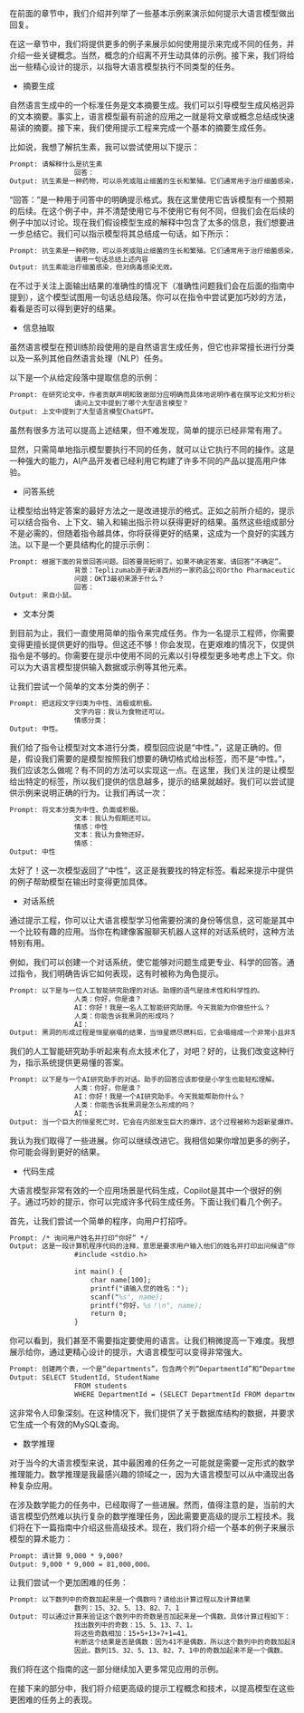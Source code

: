 在前面的章节中，我们介绍并列举了一些基本示例来演示如何提示大语言模型做出回复。

在这一章节中，我们将提供更多的例子来展示如何使用提示来完成不同的任务，并介绍一些关键概念。当然，概念的介绍离不开生动具体的示例。接下来，我们将给出一些精心设计的提示，以指导大语言模型执行不同类型的任务。

- 摘要生成

自然语言生成中的一个标准任务是文本摘要生成。我们可以引导模型生成风格迥异的文本摘要。事实上，语言模型最有前途的应用之一就是将文章或概念总结成快速易读的摘要。接下来，我们使用提示工程来完成一个基本的摘要生成任务。

比如说，我想了解抗生素，我可以尝试使用以下提示：

```latex
Prompt: 请解释什么是抗生素
				回答：
Output: 抗生素是一种药物，可以杀死或阻止细菌的生长和繁殖。它们通常用于治疗细菌感染，如肺炎、膀胱炎和皮肤感染等。但是，抗生素对病毒感染是无效的，例如感冒和流感等病毒性感染。
```

“回答：”是一种用于问答中的明确提示格式。我在这里使用它告诉模型有一个预期的后续。在这个例子中，并不清楚使用它与不使用它有何不同，但我们会在后续的例子中加以讨论。现在我们假设模型生成的解释中包含了太多的信息，我们想要进一步总结它。我们可以指示模型将其总结成一句话，如下所示：

```latex
Prompt: 抗生素是一种药物，可以杀死或阻止细菌的生长和繁殖。它们通常用于治疗细菌感染，如肺炎、膀胱炎和皮肤感染等。但是，抗生素对病毒感染是无效的，例如感冒和流感等病毒性感染。
				请用一句话总结上述内容
Output: 抗生素能治疗细菌感染，但对病毒感染无效。
```

在不过于关注上面输出结果的准确性的情况下（准确性问题我们会在后面的指南中提到），这个模型试图用一句话总结段落。你可以在指令中尝试更加巧妙的方法，看看是否可以得到更好的结果。

- 信息抽取

虽然语言模型在预训练阶段使用的是自然语言生成任务，但它也非常擅长进行分类以及一系列其他自然语言处理（NLP）任务。

以下是一个从给定段落中提取信息的示例：

```latex
Prompt: 在研究论文中，作者贡献声明和致谢部分应明确而具体地说明作者在撰写论文和分析过程中是否使用了人工智能技术，如ChatGPT，以及使用了哪些语言模型。这将提醒编辑和审稿人更仔细地审查论文，以避免潜在的偏见、不准确和不当的引用来源。同样，科学期刊在选择提交的论文时，也应公开透明地说明他们使用了哪些语言模型。
				请问上文中提到了哪个大型语言模型？
Output: 上文中提到了大型语言模型ChatGPT。
```

虽然有很多方法可以提高上述结果，但不难发现，简单的提示已经非常有用了。

显然，只需简单地指示模型要执行不同的任务，就可以让它执行不同的操作。这是一种强大的能力，AI产品开发者已经利用它构建了许多不同的产品以提高用户体验。

- 问答系统

让模型给出特定答案的最好方法之一是改进提示的格式。正如之前所介绍的，提示可以结合指令、上下文、输入和输出指示符以获得更好的结果。虽然这些组成部分不是必需的，但随着指令越具体，你将获得更好的结果，这成为一个良好的实践方法。以下是一个更具结构化的提示示例：

```latex
Prompt: 根据下面的背景回答问题。回答要简短明了。如果不确定答案，请回答“不确定”。
				背景：Teplizumab源于新泽西州的一家药品公司Ortho Pharmaceutical。在那里，科学家们产生了一种名为OKT3的抗体的早期版本。这种分子最初来自小鼠，能够结合到T细胞表面并限制它们的杀伤能力。1986年，它被批准用于帮助预防肾移植后的器官排斥，成为第一种允许人类使用的治疗性抗体。
				问题：OKT3最初来源于什么？
				回答：
Output: 来自小鼠。
```

- 文本分类

到目前为止，我们一直使用简单的指令来完成任务。作为一名提示工程师，你需要变得更擅长提供更好的指导。但这还不够！你会发现，在更艰难的情况下，仅提供指令是不够的。你需要在提示中使用不同的元素以引导模型更多地考虑上下文。你可以为大语言模型提供输入数据或示例等其他元素。

让我们尝试一个简单的文本分类的例子：

```latex
Prompt: 把这段文字归类为中性、消极或积极。
				文字内容：我认为食物还可以。
				情感分类：
Output: 中性。
```

我们给了指令让模型对文本进行分类，模型回应说是“中性。”，这是正确的。但是，假设我们需要的是模型按照我们想要的确切格式给出标签，而不是“中性。”，我们应该怎么做呢？有不同的方法可以实现这一点。在这里，我们关注的是让模型给出特定的标签，所以我们提供的信息越多，提示的结果就越好。我们可以尝试提供示例来说明正确的行为。让我们再试一次：

```latex
Prompt: 将文本分类为中性、负面或积极。
				文本：我认为假期还可以。
				情感：中性
				文本：我认为食物还好。
				情感：
Output: 中性
```

太好了！这一次模型返回了“中性”，这正是我要找的特定标签。看起来提示中提供的例子帮助模型在输出时变得更加具体。

- 对话系统

通过提示工程，你可以让大语言模型学习他需要扮演的身份等信息，这可能是其中一个比较有趣的应用。当你在构建像客服聊天机器人这样的对话系统时，这种方法特别有用。

例如，我们可以创建一个对话系统，使它能够对问题生成更专业、科学的回答。通过指令，我们明确告诉它如何表现，这有时被称为角色提示。

```latex
Prompt: 以下是与一位人工智能研究助理的对话。助理的语气是技术性和科学性的。
				人类：你好，你是谁？
				AI：你好！我是一名人工智能研究助理。今天我能为你做些什么？
				人类：你能告诉我黑洞的形成吗？
				AI：
Output: 黑洞的形成过程是恒星崩塌的结果，当恒星燃尽燃料后，它会塌缩成一个非常小且非常密集的区域，形成一个非常强大的引力场，这就是黑洞的本质。
```

我们的人工智能研究助手听起来有点太技术化了，对吧？好的，让我们改变这种行为，指示系统提供更易懂的答案。

```latex
Prompt: 以下是与一个AI研究助手的对话。助手的回答应该即使是小学生也能轻松理解。
				人类：你好，你是谁？
				AI：你好！我是一个AI研究助手。今天我能帮助你什么？
				人类：你能告诉我黑洞是怎么形成的吗？
				AI：
Output: 当一个巨大的恒星死亡时，它会在内部发生巨大的爆炸，这个过程被称为超新星爆炸。如果这个恒星质量足够大，它的残余物会坍缩成一个密度极高、引力极强的天体，即黑洞。
```

我认为我们取得了一些进展。你可以继续改进它。我相信如果你增加更多的例子，你可能会得到更好的结果。

- 代码生成

大语言模型非常有效的一个应用场景是代码生成，Copilot是其中一个很好的例子。通过巧妙的提示，你可以完成许多代码生成任务。下面让我们看几个例子。

首先，让我们尝试一个简单的程序，向用户打招呼。

```latex
Prompt: /* 询问用户姓名并打印“你好” */
Output: 这是一段计算机程序代码的注释，意思是要求用户输入他们的姓名并打印出问候语“你好”。
				#include <stdio.h>
				
				int main() {
				    char name[100];
				    printf("请输入您的姓名：");
				    scanf("%s", name);
				    printf("你好，%s！\n", name);
				    return 0;
				}
```

你可以看到，我们甚至不需要指定要使用的语言。让我们稍微提高一下难度。我想展示给你，通过更精心设计的提示，大语言模型可以变得非常强大。

```latex
Prompt: 创建两个表，一个是“departments”，包含两个列“DepartmentId”和“DepartmentName”，另一个是“students”，包含三个列“DepartmentId”、“StudentId”和“StudentName”。编写一个MySQL查询，来获取计算机科学系所有学生的信息。
Output: SELECT StudentId, StudentName
				FROM students
				WHERE DepartmentId = (SELECT DepartmentId FROM departments WHERE DepartmentName = '计算机科学系');
```

这非常令人印象深刻。在这种情况下，我们提供了关于数据库结构的数据，并要求它生成一个有效的MySQL查询。

- 数学推理

对于当今的大语言模型来说，其中最困难的任务之一可能就是需要一定形式的数学推理能力。数学推理是我最感兴趣的领域之一，因为大语言模型可以从中涌现出各种复杂应用。

在涉及数学能力的任务中，已经取得了一些进展。然而，值得注意的是，当前的大语言模型仍然难以执行复杂的数学推理任务，因此需要更高级的提示工程技术。我们将在下一篇指南中介绍这些高级技术。现在，我们将介绍一个基本的例子来展示模型的算术能力：

```latex
Prompt: 请计算 9,000 * 9,000?
Output: 9,000 * 9,000 = 81,000,000。
```

让我们尝试一个更加困难的任务：

```latex
Prompt: 以下数列中的奇数加起来是一个偶数吗？请给出计算过程以及计算结果
				数列：15、32、5、13、82、7、1
Output: 可以通过计算来验证这个数列中的奇数是否加起来是一个偶数，具体计算过程如下：
				找出数列中的奇数：15、5、13、7、1。
				将这些奇数相加：15+5+13+7+1=41。
				判断这个结果是否是偶数：因为41不是偶数，所以这个数列中的奇数加起来不是一个偶数。
				因此，数列15、32、5、13、82、7、1中的奇数加起来不是一个偶数。
```

我们将在这个指南的这一部分继续加入更多常见应用的示例。

在接下来的部分中，我们将介绍更高级的提示工程概念和技术，以提高模型在这些更困难的任务上的表现。
